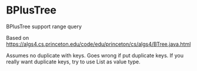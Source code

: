 # BPlusTree  
BPlusTree support range query  

Based on <https://algs4.cs.princeton.edu/code/edu/princeton/cs/algs4/BTree.java.html>   

Assumes no duplicate with keys. Goes wrong if put duplicate keys. If you really want duplicate keys, try to use List<Value> as value type.  
  
